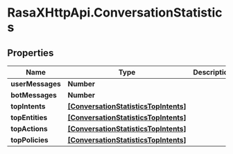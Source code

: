 # RasaXHttpApi.ConversationStatistics

## Properties

Name | Type | Description | Notes
------------ | ------------- | ------------- | -------------
**userMessages** | **Number** |  | [optional] 
**botMessages** | **Number** |  | [optional] 
**topIntents** | [**[ConversationStatisticsTopIntents]**](ConversationStatisticsTopIntents.md) |  | [optional] 
**topEntities** | [**[ConversationStatisticsTopIntents]**](ConversationStatisticsTopIntents.md) |  | [optional] 
**topActions** | [**[ConversationStatisticsTopIntents]**](ConversationStatisticsTopIntents.md) |  | [optional] 
**topPolicies** | [**[ConversationStatisticsTopIntents]**](ConversationStatisticsTopIntents.md) |  | [optional] 


